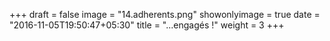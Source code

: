 +++
draft = false
image = "14.adherents.png"
showonlyimage = true
date = "2016-11-05T19:50:47+05:30"
title = "...engagés !"
weight = 3
+++

<!--more-->


